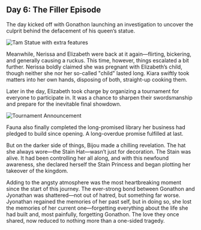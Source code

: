 ## Day 6: The Filler Episode

The day kicked off with Gonathon launching an investigation to uncover the culprit behind the defacement of his queen’s statue.

![Tam Statue with extra features](images-opt/deface.webp)

Meanwhile, Nerissa and Elizabeth were back at it again—flirting, bickering, and generally causing a ruckus. This time, however, things escalated a bit further. Nerissa boldly claimed she was pregnant with Elizabeth’s child, though neither she nor her so-called "child" lasted long. Kiara swiftly took matters into her own hands, disposing of both, straight-up cooking them.

Later in the day, Elizabeth took charge by organizing a tournament for everyone to participate in. It was a chance to sharpen their swordsmanship and prepare for the inevitable final showdown.

![Tournament Announcement](images-opt/tournament.webp)

Fauna also finally completed the long-promised library her business had pledged to build since opening. A long-overdue promise fulfilled at last.

But on the darker side of things, Bijou made a chilling revelation. The hat she always wore—the Stain Hat—wasn’t just for decoration. The Stain was alive. It had been controlling her all along, and with this newfound awareness, she declared herself the Stain Princess and began plotting her takeover of the kingdom.

Adding to the angsty atmosphere was the most heartbreaking moment since the start of this journey. The ever-strong bond between Gonathon and Jyonathan was shattered—not out of hatred, but something far worse. Jyonathan regained the memories of her past self, but in doing so, she lost the memories of her current one—forgetting everything about the life she had built and, most painfully, forgetting Gonathon. The love they once shared, now reduced to nothing more than a one-sided tragedy.
